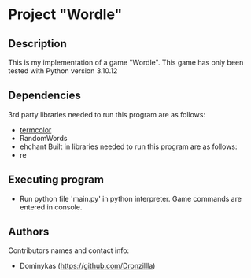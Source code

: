 # Project "Wordle"

## Description

This is my implementation of a game "Wordle". 
This game has only been tested with Python version 3.10.12

## Dependencies

3rd party libraries needed to run this program are as follows: 
* [termcolor](https://pypi.org/project/termcolor/ "")
* RandomWords
* ehchant
Built in libraries needed to run this program are as follows:
* re

## Executing program

* Run python file 'main.py' in python interpreter. Game commands are entered in console.

## Authors

Contributors names and contact info:
* Dominykas (https://github.com/Dronzillla)